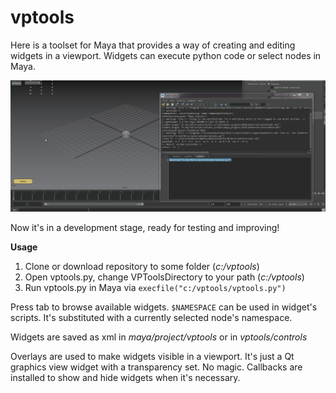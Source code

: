 # vptools
Here is a toolset for Maya that provides a way of creating and editing widgets in a viewport. 
Widgets can execute python code or select nodes in Maya.

![Logo](/test.gif)

Now it's in a development stage, ready for testing and improving!

**Usage**
1. Clone or download repository to some folder (*c:/vptools*)
2. Open vptools.py, change VPToolsDirectory to your path (*c:/vptools*)
3. Run vptools.py in Maya via `execfile("c:/vptools/vptools.py")`

Press tab to browse available widgets.
`$NAMESPACE` can be used in widget's scripts. It's substituted with a currently selected node's namespace.

Widgets are saved as xml in *maya/project/vptools* or in *vptools/controls*

Overlays are used to make widgets visible in a viewport. It's just a Qt graphics view widget with a transparency set. No magic.
Callbacks are installed to show and hide widgets when it's necessary.
